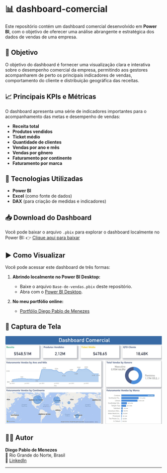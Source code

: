 # 📊 dashboard-comercial

Este repositório contém um dashboard comercial desenvolvido em **Power BI**, com o objetivo de oferecer uma análise abrangente e estratégica dos dados de vendas de uma empresa.

## 🎯 Objetivo

O objetivo do dashboard é fornecer uma visualização clara e interativa sobre o desempenho comercial da empresa, permitindo aos gestores acompanharem de perto os principais indicadores de vendas, comportamento do cliente e distribuição geográfica das receitas.

## 📈 Principais KPIs e Métricas

O dashboard apresenta uma série de indicadores importantes para o acompanhamento das metas e desempenho de vendas:

- **Receita total**  
- **Produtos vendidos**
- **Ticket médio**
- **Quantidade de clientes**
- **Vendas por ano e mês**
- **Vendas por gênero**
- **Faturamento por continente**
- **Faturamento por marca**

## 🧰 Tecnologias Utilizadas

- **Power BI**
- **Excel** (como fonte de dados)
- **DAX** (para criação de medidas e indicadores)

## 📥 Download do Dashboard

Você pode baixar o arquivo `.pbix` para explorar o dashboard localmente no Power BI:
👉 [Clique aqui para baixar](./Base-de-vendas.pbi)

## ▶️ Como Visualizar

Você pode acessar este dashboard de três formas:

1. **Abrindo localmente no Power BI Desktop:**
   - Baixe o arquivo `Base-de-vendas.pbix` deste repositório.
   - Abra com o [Power BI Desktop](https://powerbi.microsoft.com/pt-br/desktop/).

2. **No meu portfólio online:**
   - [Portfólio Diego Pablo de Menezes](https://preview--skills-saga.lovable.app/portfolio-diego-pablo)

## 📸 Captura de Tela

![Dashboard Comercial](https://github.com/DiegoPablo2021/dashboard-comercial/blob/main/dashboard-comercial.jpeg)

## 👨‍💻 Autor

**Diego Pablo de Menezes**  
📍 Rio Grande do Norte, Brasil  
🔗 [LinkedIn](https://www.linkedin.com/in/diego-pablo/)

---
